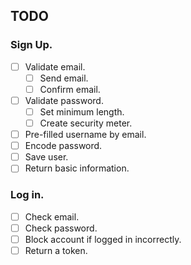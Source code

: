 ## TODO

### Sign Up.

- [ ] Validate email.
    - [ ] Send email.
    - [ ] Confirm email.
- [ ] Validate password.
    - [ ] Set minimum length.
    - [ ] Create security meter.
- [ ] Pre-filled username by email.
- [ ] Encode password.
- [ ] Save user.
- [ ] Return basic information.

### Log in.

- [ ] Check email.
- [ ] Check password.
- [ ] Block account if logged in incorrectly.
- [ ] Return a token.